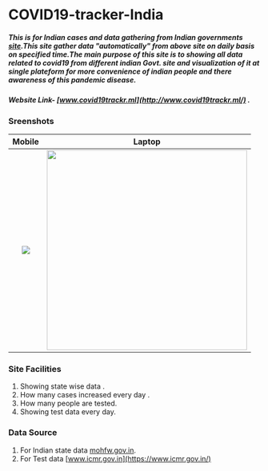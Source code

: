 # COVID19-tracker-India
##### This is for Indian cases and data gathering from Indian governments [site](https://www.mohfw.gov.in/).This site gather data "automatically" from above site on daily basis on specified time.The main purpose of this site is to showing all data related to covid19 from different indian Govt. site and visualization of it at single plateform for more convenience of indian people and there awareness of this pandemic disease.

##### Website Link- [www.covid19trackr.ml](http://www.covid19trackr.ml/) .

### Sreenshots

Mobile             | Laptop
:-------------------------:|:-------------------------:
<img src="https://github.com/subahanii/COVID19-tracker/blob/master/DataBase/covid19%20edited.gif" />  |  <img src="https://github.com/subahanii/COVID19-tracker/blob/master/DataBase/first_edit_1.gif" height='400' />

### Site Facilities
1. Showing state wise data .
2. How many cases increased every day .
3. How many people are tested.
4. Showing test data every day.


### Data Source 
1. For Indian state data [mohfw.gov.in](https://www.mohfw.gov.in/).
2. For Test data [www.icmr.gov.in](https://www.icmr.gov.in/)

